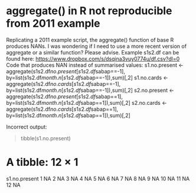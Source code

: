 
# aggregate() in R not reproducible from 2011 example

Replicating a 2011 example script, the aggregate() function of base R produces NANs. I was wondering if I need to use a more recent version of aggregate or a similar function? Please advise.
Example s1s2.df can be found here: https://www.dropbox.com/s/dsqina3vuy0774u/df.csv?dl=0
Code that produces NAN instead of summarised values:
s1.no.present <- aggregate(s1s2.df$no.present[s1s2.df$sabap==-1], by=list(s1s2.df$month.n[s1s2.df$sabap==-1]),sum)[,2]
s1.no.cards <- aggregate(s1s2.df$no.cards[s1s2.df$sabap==-1], by=list(s1s2.df$month.n[s1s2.df$sabap==-1]),sum)[,2]
s2.no.present <- aggregate(s1s2.df$no.present[s1s2.df$sabap==1], by=list(s1s2.df$month.n[s1s2.df$sabap==1]),sum)[,2]
s2.no.cards <- aggregate(s1s2.df$no.cards[s1s2.df$sabap==1], by=list(s1s2.df$month.n[s1s2.df$sabap==1]),sum)[,2]

Incorrect output:
> tibble(s1.no.present)
# A tibble: 12 × 1
   s1.no.present
           <int>
 1            NA
 2            NA
 3            NA
 4            NA
 5            NA
 6            NA
 7            NA
 8            NA
 9            NA
10            NA
11            NA
12            NA


        